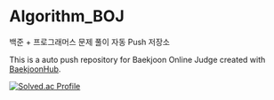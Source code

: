 # Algorithm_BOJ

백준 + 프로그래머스 문제 풀이 자동 Push 저장소

This is a auto push repository for Baekjoon Online Judge created with [BaekjoonHub](https://github.com/BaekjoonHub/BaekjoonHub).

[![Solved.ac Profile](http://mazassumnida.wtf/api/v2/generate_badge?boj=we072200)](https://solved.ac/we072200/)

